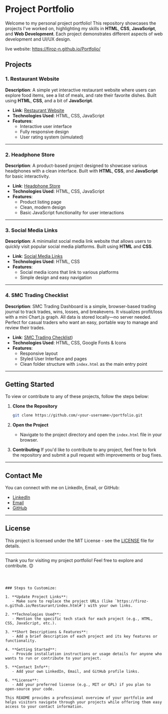 # Project Portfolio

Welcome to my personal project portfolio! This repository showcases the projects I've worked on, highlighting my skills in **HTML**, **CSS**, **JavaScript**, and **Web Development**. Each project demonstrates different aspects of web development and UI/UX design. 

live website: https://firoz-n.github.io/Portfolio/

## Projects

### 1. **Restaurant Website**
**Description**: A simple yet interactive restaurant website where users can explore food items, see a list of meals, and rate their favorite dishes. Built using **HTML**, **CSS**, and a bit of **JavaScript**.

- **Link**: [Restaurant Website](https://firoz-n.github.io/Restaurant/index.html#)
- **Technologies Used**: HTML, CSS, JavaScript
- **Features**:
  - Interactive user interface
  - Fully responsive design
  - User rating system (simulated)
  
---

### 2. **Headphone Store**
**Description**: A product-based project designed to showcase various headphones with a clean interface. Built with **HTML**, **CSS**, and **JavaScript** for basic interactivity.

- **Link**: [Headphone Store](https://firoz-n.github.io/HeadPhone-Store/)
- **Technologies Used**: HTML, CSS, JavaScript
- **Features**:
  - Product listing page
  - Clean, modern design
  - Basic JavaScript functionality for user interactions

---

### 3. **Social Media Links**
**Description**: A minimalist social media link website that allows users to quickly visit popular social media platforms. Built using **HTML** and **CSS**.

- **Link**: [Social Media Links](https://firoz-n.github.io/Social-Media-Links/)
- **Technologies Used**: HTML, CSS
- **Features**:
  - Social media icons that link to various platforms
  - Simple design and easy navigation
  
---

### 4. **SMC Trading Checklist**
**Description**: SMC Trading Dashboard is a simple, browser-based trading journal to track trades, wins, losses, and breakevens. It visualizes profit/loss with a mini Chart.js graph. All data is stored locally—no server needed. Perfect for casual traders who want an easy, portable way to manage and review their trades.

- **Link**: [SMC Trading Checklist](https://checklistsmc.netlify.app/))
- **Technologies Used**: HTML, CSS, Google Fonts & Icons  
- **Features**:
  - Responsive layout
  - Styled User Interface and pages  
  - Clean folder structure with `index.html` as the main entry point

---

## Getting Started

To view or contribute to any of these projects, follow the steps below:

1. **Clone the Repository**
   ```bash
   git clone https://github.com/<your-username>/portfolio.git
   ```

2. **Open the Project**
   - Navigate to the project directory and open the `index.html` file in your browser.

3. **Contributing**
   If you'd like to contribute to any project, feel free to fork the repository and submit a pull request with improvements or bug fixes.

---

## Contact Me

You can connect with me on LinkedIn, Email, or GitHub:

- [LinkedIn](<your-linkedin-url>)
- [Email](<your-email-url>)
- [GitHub](<your-github-url>)

---

## License

This project is licensed under the MIT License - see the [LICENSE](LICENSE) file for details.

---

Thank you for visiting my project portfolio! Feel free to explore and contribute. 😊

```



### Steps to Customize:

1. **Update Project Links**: 
   - Make sure to replace the project URLs (like `https://firoz-n.github.io/Restaurant/index.html#`) with your own links.
   
2. **Technologies Used**: 
   - Mention the specific tech stack for each project (e.g., HTML, CSS, JavaScript, etc.).

3. **Short Descriptions & Features**: 
   - Add a brief description of each project and its key features or functionality.

4. **Getting Started**: 
   - Provide installation instructions or usage details for anyone who wants to run or contribute to your project.

5. **Contact Info**: 
   - Add your own LinkedIn, Email, and GitHub profile links.

6. **License**: 
   - Add your preferred license (e.g., MIT or GPL) if you plan to open-source your code.

This README provides a professional overview of your portfolio and helps visitors navigate through your projects while offering them easy access to your contact information.
